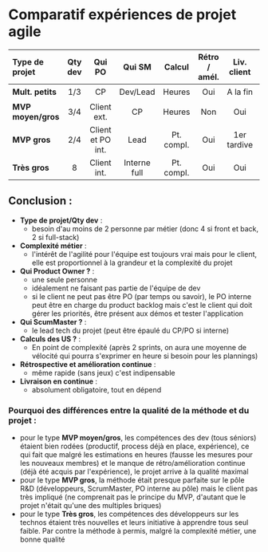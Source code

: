 Comparatif expériences de projet agile
==============================================

| Type de projet     | Qty dev | Qui PO | Qui SM       | Calcul | Rétro / amél. | Liv. client | Compl. métier | QA méth.            | QA projet | 
| :---               | :---:   |  :---: | :---:        | :---:        |  :---:        | :---:       | :---: | :---:               | :---: |
| __Mult. petits__   | 1/3     | CP     | Dev/Lead | Heures       | Oui           | A la fin    | Faible | :star:              | :star:   |
| __MVP moyen/gros__ | 3/4     | Client ext. | CP           | Heures       | Non           | Oui         | Forte | :star::star:        | :star::star::star: |
| __MVP gros__ | 2/4     | Client et PO int. | Lead           | Pt. compl.       | Oui           | 1er tardive        | Forte | :star::star:        | :star::star::star: |
| __Très gros__      | 8       | Client int. | Interne full | Pt. compl.   | Oui           | Oui         | Très forte | :star: :star::star: | :star: :star: | 

Conclusion :
------------
* __Type de projet/Qty dev__ : 
  * besoin d'au moins de 2 personne par métier (donc 4 si front et back, 2 si full-stack) 
* __Complexité métier__ :
  * l'intérêt de l'agilité pour l'équipe est toujours vrai mais pour le client, elle est proportionnel à la grandeur et la complexité du projet 
* __Qui Product Owner ?__ :
  * une seule personne 
  * idéalement ne faisant pas partie de l'équipe de dev
  * si le client ne peut pas être PO (par temps ou savoir), le PO interne peut être en charge du product backlog mais c'est le client qui doit gérer les priorités, être présent aux démos et tester l'application
* __Qui ScumMaster ?__ :
  * le lead tech du projet (peut être épaulé du CP/PO si interne)
* __Calculs des US ?__ :
  * En point de complexité (après 2 sprints, on aura une moyenne de vélocité qui pourra s'exprimer en heure si besoin pour les plannings)
* __Rétrospective et amélioration continue__ :
  * même rapide (sans jeux) c'est indipensable
* __Livraison en continue__ :
  * absolument obligatoire, tout en dépend

### Pourquoi des différences entre la qualité de la méthode et du projet :
* pour le type __MVP moyen/gros__, les compétences des dev (tous séniors) étaient bien rodées (productif, process déjà en place, expérience), ce qui fait que malgré les estimations en heures (fausse les mesures pour les nouveaux membres) et le manque de rétro/amélioration continue (déjà été acquis par l'expérience), le projet arrive à la qualité maximal
* pour le type __MVP gros__, la méthode était presque parfaite sur le pôle R&D (développeurs, ScrumMaster, PO interne au pôle) mais le client pas très impliqué (ne comprenait pas le principe du MVP, d'autant que le projet n'était qu'une des multiples briques)
* pour le type __Très gros__, les compétences des développeurs sur les technos étaient très nouvelles et leurs initiative à apprendre tous seul faible. Par contre la méthode à permis, malgré la complexité métier, une bonne qualité
